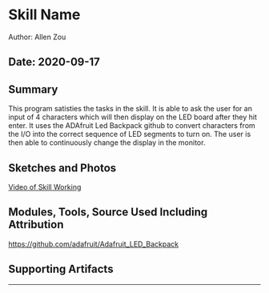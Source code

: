 #  Skill Name

Author: Allen Zou

Date: 2020-09-17
-----

## Summary
This program satisties the tasks in the skill. It is able to
ask the user for an input of 4 characters which will then display
on the LED board after they hit enter. It uses the ADAfruit Led Backpack
github to convert characters from the I/O into the correct sequence of LED
segments to turn on. The user is then able to continuously change the display
in the monitor.

## Sketches and Photos
[Video of Skill Working](https://drive.google.com/file/d/1FpKjOP0tFEdnT3gcRd-q8q9coqEkmWGE/preview)


## Modules, Tools, Source Used Including Attribution
https://github.com/adafruit/Adafruit_LED_Backpack

## Supporting Artifacts


-----
